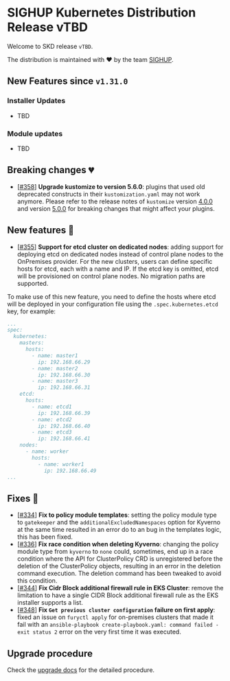 # SIGHUP Kubernetes Distribution Release vTBD

Welcome to SKD release `vTBD`.

The distribution is maintained with ❤️ by the team [SIGHUP](https://sighup.io/).

## New Features since `v1.31.0`

### Installer Updates

- TBD

### Module updates

- TBD

## Breaking changes 💔

- [[#358](https://github.com/sighupio/fury-distribution/pull/358)] **Upgrade kustomize to version 5.6.0**: plugins that used old deprecated constructs in their `kustomization.yaml` may not work anymore. Please refer to the release notes of `kustomize` version [4.0.0](https://github.com/kubernetes-sigs/kustomize/releases/tag/kustomize%2Fv4.0.0) and version [5.0.0](https://github.com/kubernetes-sigs/kustomize/releases/tag/kustomize%2Fv5.0.0) for breaking changes that might affect your plugins.

## New features 🌟

- [[#355](https://github.com/sighupio/fury-distribution/pull/355)] **Support for etcd cluster on dedicated nodes**: adding support for deploying etcd on dedicated nodes instead of control plane nodes to the OnPremises provider. For the new clusters, users can define specific hosts for etcd, each with a name and IP. If the etcd key is omitted, etcd will be provisioned on control plane nodes. No migration paths are supported.

To make use of this new feature, you need to define the hosts where etcd will be deployed in your configuration file using the `.spec.kubernetes.etcd` key, for example:



  ```yaml
  ...
  spec:
    kubernetes:
      masters:
        hosts:
          - name: master1
            ip: 192.168.66.29
          - name: master2
            ip: 192.168.66.30
          - name: master3
            ip: 192.168.66.31
      etcd:
        hosts:
          - name: etcd1
            ip: 192.168.66.39
          - name: etcd2
            ip: 192.168.66.40
          - name: etcd3
            ip: 192.168.66.41
      nodes:
        - name: worker
          hosts:
            - name: worker1
              ip: 192.168.66.49
  ...
  ```

## Fixes 🐞

- [[#334](https://github.com/sighupio/fury-distribution/pull/334)] **Fix to policy module templates**: setting the policy module type to `gatekeeper` and the `additionalExcludedNamespaces` option for Kyverno at the same time resulted in an error do to an bug in the templates logic, this has been fixed.
- [[#336](https://github.com/sighupio/fury-distribution/pull/336)] **Fix race condition when deleting Kyverno**: changing the policy module type from `kyverno` to `none` could, sometimes, end up in a race condition where the API for ClusterPolicy CRD is unregistered before the deletion of the ClusterPolicy objects, resulting in an error in the deletion command execution. The deletion command has been tweaked to avoid this condition.
- [[#344](https://github.com/sighupio/fury-distribution/pull/344)] **Fix Cidr Block additional firewall rule in EKS Cluster**: remove the limitation to have a single CIDR Block additional firewall rule as the EKS installer supports a list.
- [[#348](https://github.com/sighupio/fury-distribution/pull/348)] **Fix `Get previous cluster configuration` failure on first apply**: fixed an issue on `furyctl apply` for on-premises clusters that made it fail with an `ansible-playbook create-playbook.yaml: command failed - exit status 2` error on the very first time it was executed.

## Upgrade procedure

Check the [upgrade docs](https://docs.kubernetesfury.com/docs/installation/upgrades) for the detailed procedure.
